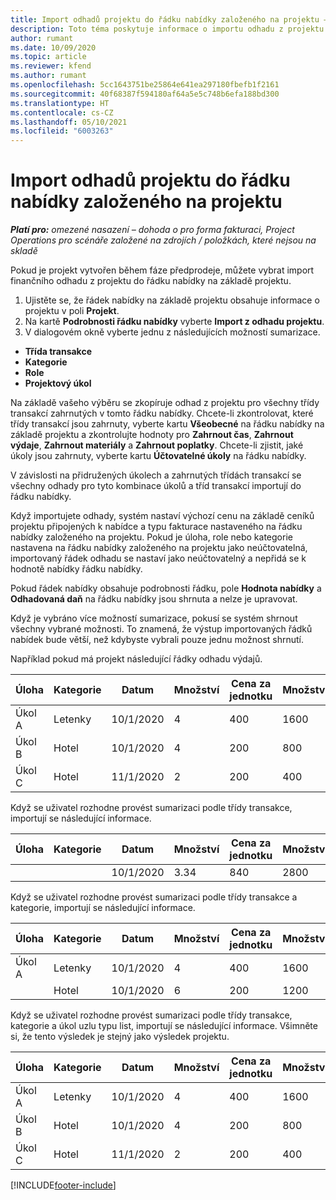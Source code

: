 ```yaml
---
title: Import odhadů projektu do řádku nabídky založeného na projektu – omezené
description: Toto téma poskytuje informace o importu odhadu z projektu na řádek nabídky.
author: rumant
ms.date: 10/09/2020
ms.topic: article
ms.reviewer: kfend
ms.author: rumant
ms.openlocfilehash: 5cc1643751be25864e641ea297180fbefb1f2161
ms.sourcegitcommit: 40f68387f594180af64a5e5c748b6efa188bd300
ms.translationtype: HT
ms.contentlocale: cs-CZ
ms.lasthandoff: 05/10/2021
ms.locfileid: "6003263"
---
```

# <a name="import-estimates-for-a-project-to-a-project-based-quote-line"></a>Import odhadů projektu do řádku nabídky založeného na projektu 

_**Platí pro:** omezené nasazení – dohoda o pro forma fakturaci, Project Operations pro scénáře založené na zdrojích / položkách, které nejsou na skladě_

Pokud je projekt vytvořen během fáze předprodeje, můžete vybrat import finančního odhadu z projektu do řádku nabídky na základě projektu.

1. Ujistěte se, že řádek nabídky na základě projektu obsahuje informace o projektu v poli **Projekt**.
2. Na kartě **Podrobnosti řádku nabídky** vyberte **Import z odhadu projektu**.
3. V dialogovém okně vyberte jednu z následujících možností sumarizace.

  - **Třída transakce**
  - **Kategorie**
  - **Role** 
  - **Projektový úkol**

Na základě vašeho výběru se zkopíruje odhad z projektu pro všechny třídy transakcí zahrnutých v tomto řádku nabídky. Chcete-li zkontrolovat, které třídy transakcí jsou zahrnuty, vyberte kartu **Všeobecné** na řádku nabídky na základě projektu a zkontrolujte hodnoty pro **Zahrnout čas**, **Zahrnout výdaje**, **Zahrnout materiály** a **Zahrnout poplatky**.  Chcete-li zjistit, jaké úkoly jsou zahrnuty, vyberte kartu **Účtovatelné úkoly** na řádku nabídky.

V závislosti na přidružených úkolech a zahrnutých třídách transakcí se všechny odhady pro tyto kombinace úkolů a tříd transakcí importují do řádku nabídky.

Když importujete odhady, systém nastaví výchozí cenu na základě ceníků projektu připojených k nabídce a typu fakturace nastaveného na řádku nabídky založeného na projektu. Pokud je úloha, role nebo kategorie nastavena na řádku nabídky založeného na projektu jako neúčtovatelná, importovaný řádek odhadu se nastaví jako neúčtovatelný a nepřidá se k hodnotě nabídky řádku nabídky.

Pokud řádek nabídky obsahuje podrobnosti řádku, pole **Hodnota nabídky** a **Odhadovaná daň** na řádku nabídky jsou shrnuta a nelze je upravovat.

Když je vybráno více možností sumarizace, pokusí se systém shrnout všechny vybrané možnosti. To znamená, že výstup importovaných řádků nabídek bude větší, než kdybyste vybrali pouze jednu možnost shrnutí.

Například pokud má projekt následující řádky odhadu výdajů.

| Úloha | Kategorie | Datum | Množství | Cena za jednotku | Množství |
| --- | --- | --- | --- | --- | --- |
| Úkol A | Letenky | 10/1/2020 | 4 | 400 | 1600 |
| Úkol B | Hotel | 10/1/2020 | 4 | 200 | 800 |
| Úkol C | Hotel | 11/1/2020 | 2 | 200 | 400 |

Když se uživatel rozhodne provést sumarizaci podle třídy transakce, importují se následující informace.

| Úloha | Kategorie | Datum | Množství | Cena za jednotku | Množství |
| --- | --- | --- | --- | --- | --- |
|||10/1/2020 | 3.34 | 840 | 2800 |

Když se uživatel rozhodne provést sumarizaci podle třídy transakce a kategorie, importují se následující informace.

| Úloha | Kategorie | Datum | Množství | Cena za jednotku | Množství |
| --- | --- | --- | --- | --- | --- |
| Úkol A | Letenky | 10/1/2020 | 4 | 400 | 1600 |
| | Hotel | 10/1/2020 | 6 | 200 | 1200 |

Když se uživatel rozhodne provést sumarizaci podle třídy transakce, kategorie a úkol uzlu typu list, importují se následující informace. Všimněte si, že tento výsledek je stejný jako výsledek projektu.

| Úloha | Kategorie | Datum | Množství | Cena za jednotku | Množství |
| --- | --- | --- | --- | --- | --- |
| Úkol A | Letenky | 10/1/2020 | 4 | 400 | 1600 |
| Úkol B | Hotel | 10/1/2020 | 4 | 200 | 800 |
| Úkol C | Hotel | 11/1/2020 | 2 | 200 | 400 |


[!INCLUDE[footer-include](../../includes/footer-banner.md)]
